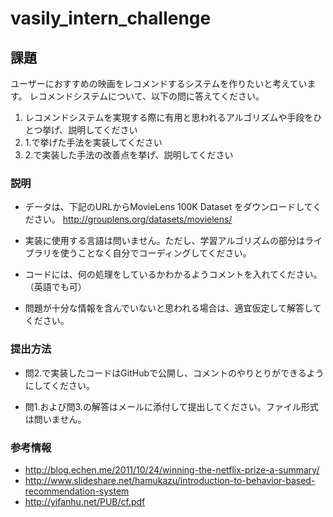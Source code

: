 # vasily_intern_challenge

## 課題
ユーザーにおすすめの映画をレコメンドするシステムを作りたいと考えています。
レコメンドシステムについて、以下の問に答えてください。

1. レコメンドシステムを実現する際に有用と思われるアルゴリズムや手段をひとつ挙げ、説明してください
2. 1.で挙げた手法を実装してください
3. 2.で実装した手法の改善点を挙げ、説明してください


### 説明
- データは、下記のURLからMovieLens 100K Dataset をダウンロードしてください。
http://grouplens.org/datasets/movielens/

- 実装に使用する言語は問いません。ただし、学習アルゴリズムの部分はライブラリを使うことなく自分でコーディングしてください。

- コードには、何の処理をしているかわかるようコメントを入れてください。（英語でも可）

- 問題が十分な情報を含んでいないと思われる場合は、適宜仮定して解答してください。


### 提出方法
- 問2.で実装したコードはGitHubで公開し、コメントのやりとりができるようにしてください。

- 問1.および問3.の解答はメールに添付して提出してください。ファイル形式は問いません。

### 参考情報

- http://blog.echen.me/2011/10/24/winning-the-netflix-prize-a-summary/
- http://www.slideshare.net/hamukazu/introduction-to-behavior-based-recommendation-system
- http://yifanhu.net/PUB/cf.pdf
